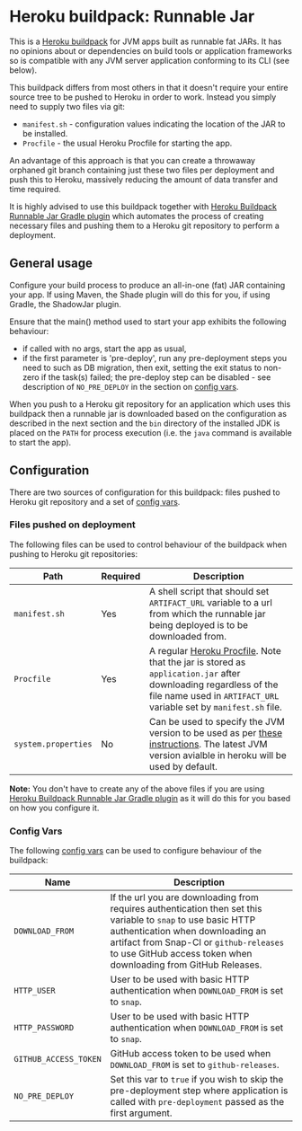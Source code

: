 Heroku buildpack: Runnable Jar
==============================

This is a [Heroku buildpack](http://devcenter.heroku.com/articles/buildpack) for JVM apps built as runnable fat JARs.
It has no opinions about or dependencies on build tools or application frameworks so is compatible with any JVM server application conforming to its CLI (see below).

This buildpack differs from most others in that it doesn't require your entire source tree to be pushed to Heroku in order to work. Instead you simply need to supply two files via git:
* `manifest.sh` - configuration values indicating the location of the JAR to be installed.
* `Procfile` - the usual Heroku Procfile for starting the app.

An advantage of this approach is that you can create a throwaway orphaned git branch containing just these two files per deployment and push this to Heroku,
massively reducing the amount of data transfer and time required.

It is highly advised to use this buildpack together with [Heroku Buildpack Runnable Jar Gradle plugin](https://github.com/energizedwork/heroku-buildpack-runnable-jar-gradle-plugin) which automates the process of creating necessary files and pushing them to a Heroku git repository to perform a deployment.

## General usage

Configure your build process to produce an all-in-one (fat) JAR containing your app. 
If using Maven, the Shade plugin will do this for you, if using Gradle, the ShadowJar plugin.

Ensure that the main() method used to start your app exhibits the following behaviour: 
* if called with no args, start the app as usual,
* if the first parameter is 'pre-deploy', run any pre-deployment steps you need to such as DB migration, then exit, setting the exit status to non-zero if the task(s) failed; the pre-deploy step can be disabled - see description of `NO_PRE_DEPLOY` in the section on [config vars](#config-vars).

When you push to a Heroku git repository for an application which uses this buildpack then a runnable jar is downloaded based on the configuration as described in the next section and the `bin` directory of the installed JDK is placed on the `PATH` for process execution (i.e. the `java` command is available to start the app).

## Configuration

There are two sources of configuration for this buildpack: files pushed to Heroku git repository and a set of [config vars](https://devcenter.heroku.com/articles/config-vars).

###  Files pushed on deployment

The following files can be used to control behaviour of the buildpack when pushing to Heroku git repositories:

| Path | Required | Description |
| --- | --- | --- |
| `manifest.sh` | Yes | A shell script that should set `ARTIFACT_URL` variable to a url from which the runnable jar being deployed is to be downloaded from. |
| `Procfile` | Yes | A regular [Heroku Procfile](https://devcenter.heroku.com/articles/procfile). Note that the jar is stored as `application.jar` after downloading regardless of the file name used in `ARTIFACT_URL` variable set by `manifest.sh` file. |
| `system.properties` | No | Can be used to specify the JVM version to be used as per [these instructions](https://devcenter.heroku.com/articles/java-support#specifying-a-java-version). The latest JVM version avialble in heroku will be used by default. |

**Note:** You don't have to create any of the above files if you are using [Heroku Buildpack Runnable Jar Gradle plugin](https://github.com/energizedwork/heroku-buildpack-runnable-jar-gradle-plugin) as it will do this for you based on how you configure it.

### Config Vars

The following [config vars](https://devcenter.heroku.com/articles/config-vars) can be used to configure behaviour of the buildpack:

| Name | Description |
| --- | --- |
| `DOWNLOAD_FROM` | If the url you are downloading from requires authentication then set this variable to `snap` to use basic HTTP authentication when downloading an artifact from Snap-CI or `github-releases` to use GitHub access token when downloading from GitHub Releases. |
| `HTTP_USER` | User to be used with basic HTTP authentication when `DOWNLOAD_FROM` is set to `snap`. |
| `HTTP_PASSWORD` | User to be used with basic HTTP authentication when `DOWNLOAD_FROM` is set to `snap`. |
| `GITHUB_ACCESS_TOKEN` | GitHub access token to be used when `DOWNLOAD_FROM` is set to `github-releases`. |
| `NO_PRE_DEPLOY` | Set this var to `true` if you wish to skip the pre-deployment step where application is called with `pre-deployment` passed as the first argument. |